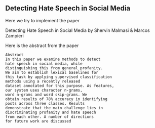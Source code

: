 ## Detecting Hate Speech in Social Media
Here we try to implement the paper

Detecting Hate Speech in Social Media by Shervin Malmasi & Marcos Zampieri

Here is the abstract from the paper

    Abstract
    In this paper we examine methods to detect
    hate speech in social media, while
    distinguishing this from general profanity.
    We aim to establish lexical baselines for
    this task by applying supervised classification
    methods using a recently released
    dataset annotated for this purpose. As features,
    our system uses character n-grams,
    word n-grams and word skip-grams. We
    obtain results of 78% accuracy in identifying
    posts across three classes. Results
    demonstrate that the main challenge lies in
    discriminating profanity and hate speech
    from each other. A number of directions
    for future work are discussed

